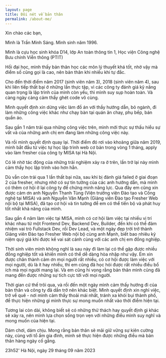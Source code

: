 ```yaml
---
layout: page
title: Đôi nét về bản thân
permalink: /about-me/
---
```


Xin chào các bạn,

Mình là Trần Minh Sáng. Mình sinh năm 1996.

Mình là cựu học sinh khóa D14, lớp An toàn thông tin 1, Học viện Công nghệ Bưu chính Viễn thông (PTIT)

Hồi đại học, mình thấy bản thân học các môn lý thuyết khá tốt, nhờ vậy mà điểm số cũng gọi là cao, nên bản thân khi nhiều khi tự đắc.

Cho đến thời điểm năm 2017 (sinh viên năm 3), 2018 (sinh viên năm 4), sau khi liên tiếp thất bại ở những lần thực tập, vì các công ty đánh giá kỹ năng quan trọng là lập trình của mình còn yếu, thì mình suy sụp hoàn toàn. Và càng ngày càng cảm thấy ghét code vô cùng.

Mình quyết định xin dừng việc làm đồ án với thầy hướng dẫn, bỏ ngành, đi làm những công việc khác như chạy bàn tại quán ăn chay, phụ bếp, bán quần áo.

Sau gần 1 năm trải qua những công việc trên, mình mới thực sự thấu hiểu sự vất vả của những anh chị em đang làm những công việc này.

Và rồi mình quyết định quay lại. Thời điểm đó rơi vào khoảng giữa năm 2019, mình bắt đầu từ việc tự học lập trình web cơ bản trong vòng 1 tháng, apply vào làm fresher của công ty MISA tại Hà Nội.

Có lẽ nhờ tác động của những trải nghiệm xảy ra ở trên, lần trở lại này mình cảm thấy học lập trình vào hơn hẳn.

Dù vẫn còn trải qua 1 lần thất bại nữa, sau khi bị đánh giá failed ở giai đoạn 2 của fresher, nhưng nhờ có sự tin tưởng của các anh hướng dẫn, mà mình có thêm cơ hội ở lại công ty để chứng minh năng lực. Qua đây em cũng xin được cảm ơn anh Nguyễn Thanh Tùng (Viện trưởng viện Đào tạo và Công nghệ tại MISA) và anh Nguyễn Văn Mạnh (Giảng viên Đào tạo Fresher Web nội bộ tại MISA), đã tạo cơ hội và tin tưởng để em có thể tiến bộ và phát huy tốt nhất khả năng của mình.

Sau gần 4 năm làm việc tại MISA, mình có cơ hội làm việc tại nhiều vị trí khác nhau từ một Frontend Dev, Backend Dev, Builder, đến khi có thể đảm nhiệm vai trò Fullstack Dev, rồi Dev Lead, và một ngày đẹp trời trở thành Giảng viên Đào tạo Fresher Web nội bộ cùng anh Mạnh, biết bao nhiêu kỷ niệm quý giá khi được kề vai sát cánh cùng với các anh chị em đồng nghiệp.

Thời sinh viên mình không nghĩ là sau này đi làm lại có thể gặp được nhiều đồng nghiệp tốt và khiến mình có thể dễ dàng hòa nhập như vậy. Em xin được chân thành cảm ơn mọi người rất nhiều, có cơ hội được làm việc với mọi người, dù là ít hay nhiều, thì em cũng đã học hỏi được rất nhiều điều bổ ích mà mọi người mang lại. Và em cũng hi vọng rằng bản thân mình cũng đã mang đến được những sự tích cực tới với mọi người.

Thời gian cứ thế trôi qua, và rồi đến một ngày mình cảm thấy hướng đi của bản thân và công ty đã dần trở nên khác biệt. Mình quyết định xin nghỉ việc, trở về quê - nơi mình cảm thấy thoải mái nhất, tránh xa khói bụi thành phố, để thực hiện những gì mình thực sự mong muốn nhất vào thời điểm hiện tại.

Tương lai còn dài, không biết sẽ có những thử thách hay quyết định gì khác sẽ xảy ra, nên mình lựa chọn sống trọn vẹn với những điều mình suy nghĩ và mong muốn của hiện tại.

Dám chơi, dám chịu. Mong rằng bản thân sẽ mãi giữ vững sự kiên cường này, cùng với tổ ấm gia đình, mình sẽ thực hiện được những điều mà bản thân hàng ngày cố gắng.

<div class="date">23h52' Hà Nội, ngày 29 tháng 09 năm 2023</div>

<!-- 
### More Information

A place to include any other types of information that you'd like to include about yourself.

### Contact me

[email@domain.com](mailto:email@domain.com) -->